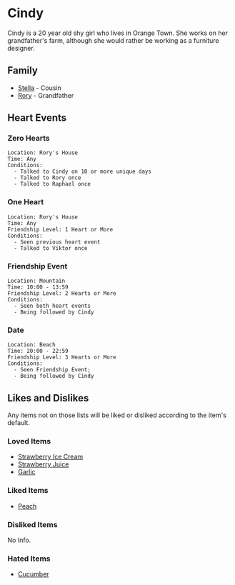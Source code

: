 # Cindy

Cindy is a 20 year old shy girl who lives in Orange Town. She works on her grandfather's farm, although she would rather be working as a furniture designer.

## Family

- [Stella](Stella.md) - Cousin
- [Rory](Rory.md) - Grandfather

## Heart Events

### Zero Hearts
    Location: Rory's House
    Time: Any
    Conditions:
      - Talked to Cindy on 10 or more unique days
      - Talked to Rory once
      - Talked to Raphael once

### One Heart
    Location: Rory's House
    Time: Any
    Friendship Level: 1 Heart or More
    Conditions:
      - Seen previous heart event
      - Talked to Viktor once

### Friendship Event
    Location: Mountain
    Time: 10:00 - 13:59
    Friendship Level: 2 Hearts or More
    Conditions:
      - Seen both heart events
      - Being followed by Cindy

### Date
    Location: Beach
    Time: 20:00 - 22:59
    Friendship Level: 3 Hearts or More
    Conditions:
      - Seen Friendship Event;
      - Being followed by Cindy

## Likes and Dislikes

Any items not on those lists will be liked or disliked according to the item's default.

### Loved Items

- [Strawberry Ice Cream](../items/strawberry-icecream.md)
- [Strawberry Juice](../items/strawberry-juice.md)
- [Garlic](../items/garlic.md)

### Liked Items

- [Peach](../items/peach.md)

### Disliked Items

No Info.

### Hated Items

- [Cucumber](../items/cucumber.md)
